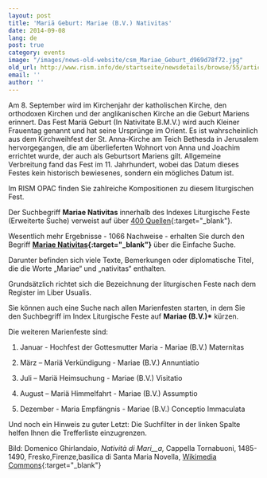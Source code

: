 ```yaml
---
layout: post
title: 'Mariä Geburt: Mariae (B.V.) Nativitas'
date: 2014-09-08
lang: de
post: true
category: events
image: "/images/news-old-website/csm_Mariae_Geburt_d969d78f72.jpg"
old_url: http://www.rism.info/de/startseite/newsdetails/browse/55/article/64/nativity-of-the-blessed-virgin-mary-mariae-bv-nativitas.html
email: ''
author: ''
---
```


Am 8. September wird im Kirchenjahr der katholischen Kirche, den orthodoxen Kirchen und der anglikanischen Kirche an die Geburt Mariens erinnert. Das Fest Mariä Geburt (In Nativitate B.M.V.) wird auch Kleiner Frauentag genannt und hat seine Ursprünge im Orient. Es ist wahrscheinlich aus dem Kirchweihfest der St. Anna-Kirche am Teich Bethesda in Jerusalem hervorgegangen, die am überlieferten Wohnort von Anna und Joachim errichtet wurde, der auch als Geburtsort Mariens gilt. Allgemeine Verbreitung fand das Fest im 11. Jahrhundert, wobei das Datum dieses Festes kein historisch bewiesenes, sondern ein mögliches Datum ist.

Im RISM OPAC finden Sie zahlreiche Kompositionen zu diesem liturgischen Fest.

Der Suchbegriff **Mariae Nativitas** innerhalb des Indexes Liturgische Feste (Erweiterte Suche) verweist auf über [400 Quellen](https://opac.rism.info/metaopac/search.do?methodToCall=submitButtonCall&methodToCallParameter=submitSearch&refine=false&submitButtonCall_submitSearch=Suchen&searchCategories%5B0%5D=6010&searchString%5B0%5D=mariae+nativitas&combinationOperator%5B1%5D=AND&searchCategories%5B1%5D=200&searchString%5B1%5D=&combinationOperator%5B2%5D=AND&searchCategories%5B2%5D=100&searchString%5B2%5D=&combinationOperator%5B3%5D=AND&searchCategories%5B3%5D=6015&searchString%5B3%5D=&searchHistoryCombinationOperator=AND&searchHistory=&searchRestrictionValue1%5B0%5D=&searchRestrictionID%5B0%5D=14&searchRestrictionValue1%5B1%5D=&searchRestrictionID%5B1%5D=13){:target="_blank"}.

Wesentlich mehr Ergebnisse - 1066 Nachweise - erhalten Sie durch den Begriff **[Mariae Nativitas](https://opac.rism.info/search?View=rism&q=Mariae+Nativitas){:target="_blank"}** über die Einfache Suche.

Darunter befinden sich viele Texte, Bemerkungen oder diplomatische Titel, die die Worte „Mariae“ und „nativitas“ enthalten.

Grundsätzlich richtet sich die Bezeichnung der liturgischen Feste nach dem Register im Liber Usualis.

Sie können auch eine Suche nach allen Marienfesten starten, in dem Sie den Suchbegriff im Index Liturgische Feste auf **Mariae (B.V.)\*** kürzen.

Die weiteren Marienfeste sind:

1. Januar - Hochfest der Gottesmutter Maria - Mariae (B.V.) Maternitas

25. März – Mariä Verkündigung - Mariae (B.V.) Annuntiatio

2. Juli – Mariä Heimsuchung - Mariae (B.V.) Visitatio

15. August – Mariä Himmelfahrt - Mariae (B.V.) Assumptio

8. Dezember - Maria Empfängnis - Mariae (B.V.) Conceptio Immaculata


Und noch ein Hinweis zu guter Letzt: Die Suchfilter in der linken Spalte helfen Ihnen die Trefferliste einzugrenzen.

Bild: Domenico Ghirlandaio, _Natività di Mari__a,_ Cappella Tornabuoni, 1485-1490, Fresko,Firenze,basilica di Santa Maria Novella, [Wikimedia Commons](http://commons.wikimedia.org/wiki/File:Birth_of_St_Mary_in_Santa_Maria_Novella_in_Firenze_by_Domenico_Ghirlandaio.jpg){:target="_blank"}
